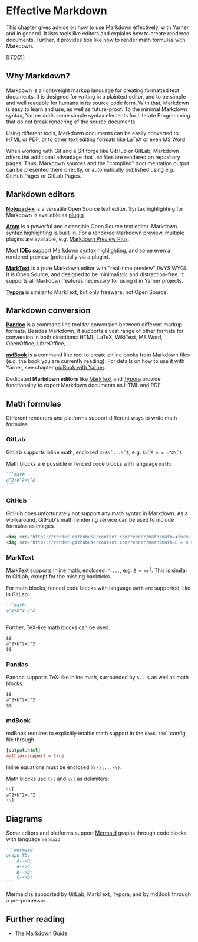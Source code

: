# Effective Markdown

This chapter gives advice on how to use Markdown effectively, with Yarner and in general. It lists tools like editors and explains how to create rendered documents. Further, it provides tips like how to render math formulas with Markdown.

[[_TOC_]]

## Why Markdown?

Markdown is a lightweight markup language for creating formatted text documents. It is designed for writing in a plaintext editor, and to be simple and well readable for humans in its source code form. With that, Markdown is easy to learn and use, as well as future-proof. To the minimal Markdown syntax, Yarner adds some simple syntax elements for Literate Programming that do not break rendering of the source documents.

Using different tools, Markdown documents can be easily converted to HTML or PDF, or to other text editing formats like LaTeX or even MS Word.

When working with Git and a Git forge like GitHub or GitLab, Markdown offers the additional advantage that `.md` files are rendered on repository pages. Thus, Markdown sources and the "compiled" documentation output can be presented there directly, or automatically published using e.g. GitHub Pages or GitLab Pages.

## Markdown editors

[**Notepad++**](https://notepad-plus-plus.org) is a versatile Open Source text editor. Syntax highlighting for Markdown is available as [plugin](https://github.com/Edditoria/markdown-plus-plus)

[**Atom**](https://atom.io/) is a powerful and extensible Open Source text editor. Markdown syntax highlighting is built-in. For a rendered Markdown preview, multiple plugins are available, e.g. [Markdown Preview Plus](https://atom.io/packages/markdown-preview-plus).

Most **IDEs** support Markdown syntax highlighting, and some even a rendered preview (potentially via a plugin).

[**MarkText**](https://marktext.app/) is a pure Markdown editor with "real-time preview" (WYSIWYG). It is Open Source, and designed to be minimalistic and distraction-free. It supports all Markdown features necessary for using it in Yarner projects.

[**Typora**](https://typora.io/) is similar to MarkText, but only freeware, not Open Source.

## Markdown conversion

[**Pandoc**](https://pandoc.org/) is a command line tool for conversion between different markup formats. Besides Markdown, it supports a vast range of other formats for conversion in both directions: HTML, LaTeX, WikiText, MS Word, OpenOffice, LibreOffice, ...

[**mdBook**](https://github.com/rust-lang/mdBook) is a command line tool to create online books from Markdown files (e.g. the book you are currently reading). For details on how to use it with Yarner, see chapter [mdBook with Yarner](./mdbook.md).

Dedicated **Markdown editors** like [MarkText](https://marktext.app/) and [Typora](https://typora.io/) provide functionality to export Markdown documents as HTML and PDF.

## Math formulas

Different renderers and platforms support different ways to write math formulas.

### GitLab

GitLab supports inline math, enclosed in <code>$\`...\`$</code>, e.g. <code>$\`E = m c^2\`$</code>.

Math blocks are possible in fenced code blocks with language `math`:

~~~markdown
```math
a^2+b^2=c^2
```
~~~

### GitHub

GitHub does unfortunately not support any math syntax in Markdown. As a workaround, GitHub's math rendering service can be used to include formulas as images.

```html
<img src="https://render.githubusercontent.com/render/math?math=<formula>">
<img src="https://render.githubusercontent.com/render/math?math=E = m c^2">
```

### MarkText

MarkText supports inline math, enclosed in <code>$...$</code>, e.g. <code>$E = m c^2$</code>. This is similar to GitLab, except for the missing backticks.

For math blocks, fenced code blocks with language `math` are supported, like in GitLab:

~~~markdown
```math
a^2+b^2=c^2
```
~~~

Further, TeX-like math blocks can be used:

```markdown
$$
a^2+b^2=c^2
$$
```

### Pandas

Pandoc supports TeX-like inline math, surrounded by `$...$` as well as math blocks:

```markdown
$$
a^2+b^2=c^2
$$
```

### mdBook

mdBook requires to explicitly enable math support in the `book.toml` config file through

```toml
[output.html]
mathjax-support = true
```

Inline equations must be enclosed in `\\(...\\)`.

Math blocks use `\\[` and `\\]` as delimiters:

```markdown
\\[
a^2+b^2=c^2
\\]
```

## Diagrams

Some editors and platforms support [Mermaid](https://mermaid-js.github.io/mermaid/) graphs through code blocks with language `mermaid`:

~~~markdown
```mermaid
graph TD;
    A-->B;
    A-->C;
    B-->D;
    C-->D;
```
~~~

Mermaid is supported by GitLab, MarkText, Typora, and by mdBook through a pre-processor.

## Further reading

* The [Markdown Guide](https://www.markdownguide.org/)
